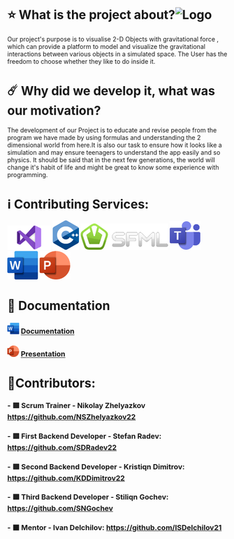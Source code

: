 # ⭐ **What is the project about?**![Logo](https://github.com/codingburgas/2324-space-sprint-project-spaceastra/assets/132429905/069742fe-be52-425e-a23e-85176f3f1031)
Our project's purpose is to visualise 2-D Objects with gravitational force , which can provide a platform to model and visualize the gravitational interactions between various objects in a simulated space. The User has the freedom to choose whether they like to do inside it.
# ☄️ **Why did we develop it, what was our motivation?**
The development of our Project is to educate and revise people from the program we have made by using formulas and understanding the 2 dimensional world from here.It is also our task to ensure how it looks like a simulation and may ensure teenagers to understand the app easily and so physics. It should be said that in the next few generations, the world will change it's habit of life and might be great to know some experience with programming.
 # ℹ️ **Contributing Services:**
 <a href="https://visualstudio.microsoft.com/"><img src="Additional Files/Pictures/VSlogo.png" width='100'></a>
 <a href="https://cplusplus.com/"><img src="Additional Files/Pictures/C++.png" width='60'></a>
 <img src='Additional Files/Pictures/SFML Logo.png' width='200' position='center'>
<a href="https://www.microsoft.com/en-us/microsoft-teams/log-in"><img src="Additional Files/Pictures/TeamsLogo.png" width='70'></a>
<a href="https://www.microsoft.com/bg-bg/microsoft-365/word"><img src="Additional Files/Pictures/WordLogo.png" width='70'></a>
<a href="https://www.microsoft.com/en-us/microsoft-365/powerpoint"><img src="Additional Files/Pictures/PowerPoint.png" width='70'></a>

 # 📄 Documentation
###   <img src="Additional Files/Pictures/WordLogo.png" width='27'> <a href="Additional Files/Files/Documentation.docx">Documentation</a>
###   <img src="Additional Files/Pictures/PowerPoint.png" width='27'> <a href="Additional Files/Files/Presentation.pptx">Presentation</a>
# :crown:Contributors:
### - 🟥 Scrum Trainer - Nikolay Zhelyazkov https://github.com/NSZhelyazkov22
### - 🟥 First Backend Developer - Stefan Radev: https://github.com/SDRadev22
### - 🟥 Second Backend Developer - Kristiqn Dimitrov: https://github.com/KDDimitrov22
### - 🟩 Third Backend Developer - Stiliqn Gochev: https://github.com/SNGochev
### - ⬛ Mentor - Ivan Delchilov: https://github.com/ISDelchilov21
